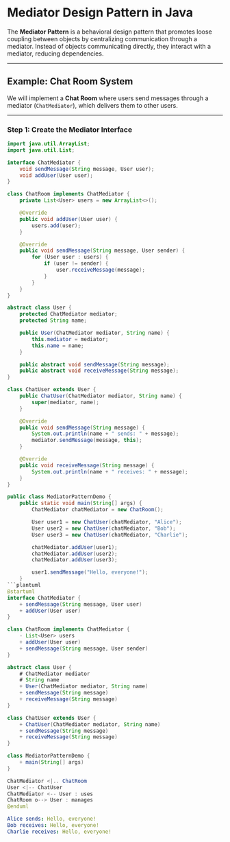 # Mediator Design Pattern in Java

The **Mediator Pattern** is a behavioral design pattern that promotes loose coupling between objects by centralizing communication through a mediator. Instead of objects communicating directly, they interact with a mediator, reducing dependencies.

---

## Example: Chat Room System

We will implement a **Chat Room** where users send messages through a mediator (`ChatMediator`), which delivers them to other users.

---

### Step 1: Create the Mediator Interface

```java
import java.util.ArrayList;
import java.util.List;

interface ChatMediator {
    void sendMessage(String message, User user);
    void addUser(User user);
}
```

```java
class ChatRoom implements ChatMediator {
    private List<User> users = new ArrayList<>();

    @Override
    public void addUser(User user) {
        users.add(user);
    }

    @Override
    public void sendMessage(String message, User sender) {
        for (User user : users) {
            if (user != sender) {
                user.receiveMessage(message);
            }
        }
    }
}

```

```java
abstract class User {
    protected ChatMediator mediator;
    protected String name;

    public User(ChatMediator mediator, String name) {
        this.mediator = mediator;
        this.name = name;
    }

    public abstract void sendMessage(String message);
    public abstract void receiveMessage(String message);
}

```


```java
class ChatUser extends User {
    public ChatUser(ChatMediator mediator, String name) {
        super(mediator, name);
    }

    @Override
    public void sendMessage(String message) {
        System.out.println(name + " sends: " + message);
        mediator.sendMessage(message, this);
    }

    @Override
    public void receiveMessage(String message) {
        System.out.println(name + " receives: " + message);
    }
}

```


```java
public class MediatorPatternDemo {
    public static void main(String[] args) {
        ChatMediator chatMediator = new ChatRoom();

        User user1 = new ChatUser(chatMediator, "Alice");
        User user2 = new ChatUser(chatMediator, "Bob");
        User user3 = new ChatUser(chatMediator, "Charlie");

        chatMediator.addUser(user1);
        chatMediator.addUser(user2);
        chatMediator.addUser(user3);

        user1.sendMessage("Hello, everyone!");
    }
```plantuml
@startuml
interface ChatMediator {
    + sendMessage(String message, User user)
    + addUser(User user)
}

class ChatRoom implements ChatMediator {
    - List<User> users
    + addUser(User user)
    + sendMessage(String message, User sender)
}

abstract class User {
    # ChatMediator mediator
    # String name
    + User(ChatMediator mediator, String name)
    + sendMessage(String message)
    + receiveMessage(String message)
}

class ChatUser extends User {
    + ChatUser(ChatMediator mediator, String name)
    + sendMessage(String message)
    + receiveMessage(String message)
}

class MediatorPatternDemo {
    + main(String[] args)
}

ChatMediator <|.. ChatRoom
User <|-- ChatUser
ChatMediator <-- User : uses
ChatRoom o--> User : manages
@enduml
```




```yaml
Alice sends: Hello, everyone!
Bob receives: Hello, everyone!
Charlie receives: Hello, everyone!
```

